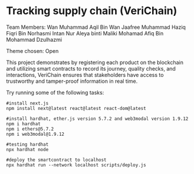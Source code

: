# Tracking supply chain (VeriChain)

Team Members:
Wan Muhammad Aqil Bin Wan Jaafree
Muhammad Haziq Fiqri Bin Norhasmi
Intan Nur Aleya binti Maliki
Mohamad Afiq Bin Mohammad Dzulhazmi

Theme chosen:
Open

This project demonstrates by registering each product on the blockchain and utilizing smart contracts to record its journey, quality checks, and interactions, VeriChain ensures that stakeholders have access to trustworthy and tamper-proof information in real time.

Try running some of the following tasks:

```shell
#install next.js
npm install next@latest react@latest react-dom@latest

#install hardhat, ether.js version 5.7.2 and web3modal version 1.9.12
npm i hardhat
npm i ethers@5.7.2
npm i web3modal@1.9.12

#testing hardhat 
npx hardhat node

#deploy the smartcontract to localhost
npx hardhat run --network localhost scripts/deploy.js
```
